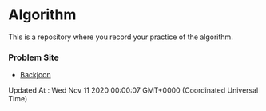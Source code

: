 # Algorithm

This is a repository where you record your practice of the algorithm.

### Problem Site

- [Backjoon](https://www.acmicpc.net/)

Updated At : Wed Nov 11 2020 00:00:07 GMT+0000 (Coordinated Universal Time)
